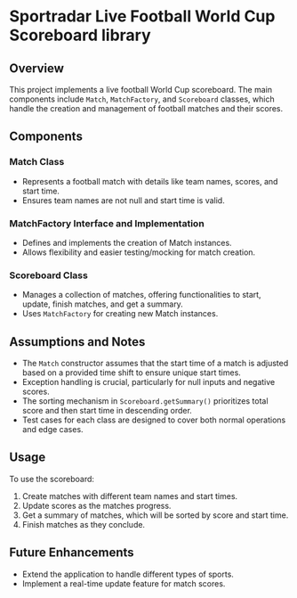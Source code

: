 # Sportradar Live Football World Cup Scoreboard library

## Overview
This project implements a live football World Cup scoreboard. The main components include `Match`, `MatchFactory`, and `Scoreboard` classes, which handle the creation and management of football matches and their scores.

## Components

### Match Class
- Represents a football match with details like team names, scores, and start time.
- Ensures team names are not null and start time is valid.

### MatchFactory Interface and Implementation
- Defines and implements the creation of Match instances.
- Allows flexibility and easier testing/mocking for match creation.

### Scoreboard Class
- Manages a collection of matches, offering functionalities to start, update, finish matches, and get a summary.
- Uses `MatchFactory` for creating new Match instances.

## Assumptions and Notes
- The `Match` constructor assumes that the start time of a match is adjusted based on a provided time shift to ensure unique start times.
- Exception handling is crucial, particularly for null inputs and negative scores.
- The sorting mechanism in `Scoreboard.getSummary()` prioritizes total score and then start time in descending order.
- Test cases for each class are designed to cover both normal operations and edge cases.

## Usage
To use the scoreboard:
1. Create matches with different team names and start times.
2. Update scores as the matches progress.
3. Get a summary of matches, which will be sorted by score and start time.
4. Finish matches as they conclude.

## Future Enhancements
- Extend the application to handle different types of sports.
- Implement a real-time update feature for match scores.